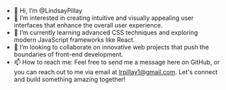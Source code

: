 - 👋 Hi, I’m @LindsayPillay
- 👀 I’m interested in creating intuitive and visually appealing user interfaces that enhance the overall user experience.
- 🌱 I’m currently learning advanced CSS techniques and exploring modern JavaScript frameworks like React.
- 💞️ I’m looking to collaborate on innovative web projects that push the boundaries of front-end development.
- 📫 How to reach me: Feel free to send me a message here on GitHub, or you can reach out to me via email at lrpillay1@gmail.com. Let's connect and build something amazing together!

<!---
LindsayPillay/LindsayPillay is a ✨ special ✨ repository because its `README.md` (this file) appears on your GitHub profile.
You can click the Preview link to take a look at your changes.
--->
